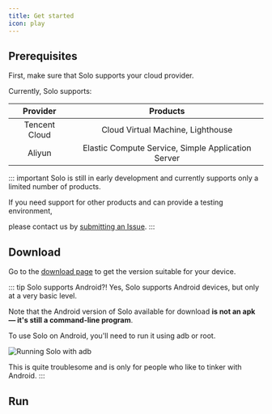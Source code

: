```yaml
---
title: Get started
icon: play
---
```


## Prerequisites
First, make sure that Solo supports your cloud provider.

Currently, Solo supports:

|   Provider    |                      Products                      |
| :-----------: | :------------------------------------------------: |
| Tencent Cloud |         Cloud Virtual Machine, Lighthouse          |
|    Aliyun     | Elastic Compute Service, Simple Application Server |

::: important
Solo is still in early development and currently supports only a limited number of products.

If you need support for other products and can provide a testing environment,

please contact us by [submitting an Issue](https://github.com/cnlancehu/solo/issues).
:::

## Download
Go to the [download page](../download/README.md) to get the version suitable for your device.

::: tip Solo supports Android?!
Yes, Solo supports Android devices, but only at a very basic level.

Note that the Android version of Solo available for download **is not an apk — it's still a command-line program**.

To use Solo on Android, you'll need to run it using adb or root.

![Running Solo with adb](/assets/solo-android-adb.png)

This is quite troublesome and is only for people who like to tinker with Android.
:::

## Run

